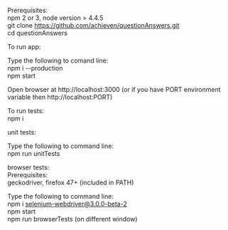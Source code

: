 Prerequisites:    
npm 2 or 3, node version > 4.4.5    
git clone https://github.com/achieven/questionAnswers.git    
cd questionAnswers    

To run app:

Type the following to comand line:    
npm i --production    
npm start    

Open browser at http://localhost:3000 (or if you have PORT environment variable then http://localhost:PORT)    

To run tests:    
npm i    

unit tests:

Type the following to command line:    
npm run unitTests    

browser tests:    
Prerequisites:    
geckodriver, firefox 47+ (included in PATH)    

Type the following to command line:    
npm i selenium-webdriver@3.0.0-beta-2    
npm start    
npm run browserTests (on different window)    



